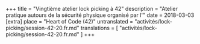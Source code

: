 +++
title = "Vingtième atelier lock picking à 42"
description = "Atelier pratique autours de la sécurité physique organisé par l'"
date = 2018-03-03
[extra]
place = "Heart of Code (42)"
untranslated = "activités/lock-picking/session-42-20.fr.md"
translations = [
    "activités/lock-picking/session-42-20.fr.md"
]
+++
